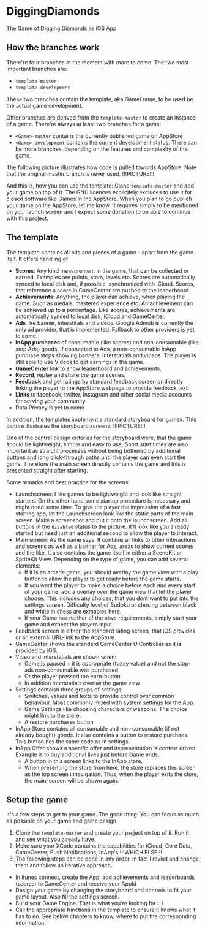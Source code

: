 # DiggingDiamonds
The Game of Digging Diamonds as iOS App
## How the branches work
There're four branches at the moment with more to come. The two most important branches are:
- `template-master`
- `template-development`

These two branches contain the template, aka GameFrame, to be used be the actual game development.

Other branches are derived from the `template-master` to create an instance of a game. There're always at least two branches for a game:
- `<Game>-master` contains the currently published game on AppStore
- `<Game>-development` contains the current development status. There can be more branches, depending on the features and complexity of the game.

The following picture illustrates how code is pulled towards AppStore. Note that the original master branch is never used.
!!!PICTURE!!!

And this is, how you can use the template: Clone `template-master` and add your game on top of it. The GNU licences explicitely excludes to use it for closed software like Games in the AppStore. When you plan to go publich your game on the AppStore, let me know. It requires simply to be mentioned on your launch screen and I expect some donation to be able to continue with this project.

## The template
The template contains all bits and pieces of a game - apart from the game itelf. It offers handling of
- **Scores**: Any kind measurement in the game, that can be collected or earned. Examples are points, stars, levels etc. Scores are automatically synced to local disk and, if possible, synchronized with iCloud. Scores, that reference a score in GameCenter are pushed to the leaderboard.
- **Achievements**: Anything, the player can achieve, when playing the game. Such as medals, mastered experience etc. An achievement can be achieved up to a percentage. Like scores, achievements are automatically synced to local disk, iCloud and GameCenter.
- **Ads** like banner, interstitals and videos. Google Admob is currently the only ad provider, that is implemented. Fallback to other providers is yet to come.
- **InApp purchases** of consumable (like scores) and non-consumable (like stop Ads) goods. If connected to Ads, a non-consumable inApp purchase stops showing banners, interstatials and videos. The player is still able to use Videos to get earnings in the game.
- **GameCenter** link to show leaderboard and achievements.
- **Record**, replay and share the game scenes.
- **Feedback** and get ratings by standard feedback screen or directly linking the player to the AppStore webpage to provide feedback text.
- **Links** to facebook, twitter, Instagram and other social media accounts for serving your community
- Data Privacy is yet to come

In addition, the templates implement a standard storyboard for games. This picture illustrates the storyboard screens:
!!!PICTURE!!!

One of the central design criterias for the storyboard were, that the game should be lightweight, simple and easy to use. Short start times are also important as straight processes without being bothered by additional buttons and long click-through paths until the player can even start the game. Therefore the main screen directly contains the game and this is presented straight after starting.

Some remarks and best practice for the screens:
- Launchscreen: I like games to be lightweight and look like straight starters. On the other hand some startup procedure is necessary and might need some time. To give the player the impression of a fast starting app, let the Launchscreen look like the static parts of the main screen. Make a screenshot and put it onto the launchscreen. Add all buttons in the `disabled` status to the picture. It'll look like you already started but need just an additional second to allow the player to interact.
- Main screen: As the name says. It contains all links to other interactions and screens as well as a banner for Ads, areas to show current scores and the like. It also contains the game itself in either a SceneKit or SpriteKit View. Depending on the type of game, you can add several elements:
  - If it is an arcade game, you should averlay the game view with a play button to allow the player to get ready before the game starts.
  - If you want the player to make a choice before each and every start of your game, add a overlay over the game view that let the player choose. This includes any choices, that you dont want to put into the settings screen. Difficulty level of Sudoku or chosing between black and white in chess are exmaples here.
  - If your Game has neither of the abve requirements, simply start your game and expect the players input.
- Feedback screen is either the standard rating screen, that iOS provides or an external URL-link to the AppStore.
- GameCenter shows the standard GameCenter UIController as it is provided by iOS.
- Video and interstatials are shown when:
  - Game is paused + it is appropriate (fuzzy value) and not the stop-ads non-consumable was purchased
  - Or the player pressed the earn-button
  - In addition interstatials overlay the game view
- Settings contaisn three groups of settings:
  - Switches, values and texts to provide control over common behaviour. Most commonly mixed with system settings for the App.
  - Game Settings like choosing characters or weapons. The choice might link to the store.
  - A restore purchases button
- InApp Store contains all consumable and non-consumable (if not already bought) goods. It also contains a button to restore purchaes. This button has the same code as in settings.
- InApp Offer shows a specific offer and itspresentation is context driven. Example is to buy additional lives just before Game ends.
  - A button in this screen links to the InApp store.
  - When presenting the store from here, the store replaces this screen as the top screen innavigation. Thus, when the player exits the store, the main-screen will be shown again.

## Setup the game
It's a few steps to get to your game. The good thing: You can focus as much as possible on your game and game design.
1. Clone the `template-master` and create your project on top of it. Run it and see what you already have.
2. Make sure your XCode contains the capabilities for iCloud, Core Data, GameCenter, Push Notifications, InApp's !!!WHICH ELSE!!!
3. The following steps can be done in any order. In fact I revisit and change them and follow an iterative approach.
  - In itunes connect, create the App, add achievements and leaderboards (scores) to GameCenter and receive your AppId
  - Design your game by changing the storyboard and controls to fit your game layout. Also fill the settings screen.
  - Build your Game Engine. That is what you're looking for :-)
  - Call the appropriate functions in the template to ensure it knows what it has to do. See below chapters to know, where to put the corresponding information.
  
